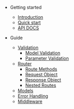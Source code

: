 * Getting started
	* [Introduction](/)
	* [Quick start](quickstart.md)
	* [API DOCS](/apidoc/index.html)

* Guide

	* [Validation](validation.md)
		* [Model Validation](model-validation.md)
		* [Parameter Validation](parameter-validation.md)
	* [Router](router.md)
		* [Route Methods](route-methods.md)
		* [Request Object](request.md)
		* [Response Object](response.md)
		* [Nested Routes](nested-routes.md)
	* [Models](models.md)
	* [Error Handling](error-handling.md)
	* [Middleware](middleware.md)

